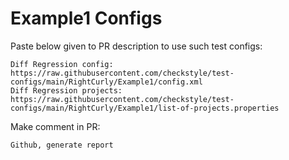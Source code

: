 # Example1 Configs
Paste below given to PR description to use such test configs:
```
Diff Regression config: https://raw.githubusercontent.com/checkstyle/test-configs/main/RightCurly/Example1/config.xml
Diff Regression projects: https://raw.githubusercontent.com/checkstyle/test-configs/main/RightCurly/Example1/list-of-projects.properties
```
Make comment in PR:
```
Github, generate report
```
